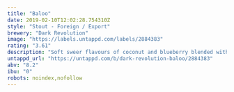 ```yaml
---
title: "Baloo"
date: 2019-02-10T12:02:28.754310Z
style: "Stout - Foreign / Export"
brewery: "Dark Revolution"
image: "https://labels.untappd.com/labels/2884383"
rating: "3.61"
description: "Soft sweer flavours of coconut and blueberry blended with a rich, chocolatey malt bill.  Fermented on a Norwegian kveik yeast lending soft fruits to the finish."
untappd_url: "https://untappd.com/b/dark-revolution-baloo/2884383"
abv: "8.2"
ibu: "0"
robots: noindex,nofollow
---
```

